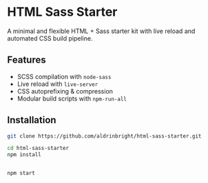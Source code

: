 # HTML Sass Starter

A minimal and flexible HTML + Sass starter kit with live reload and automated CSS build pipeline.

## Features

- SCSS compilation with `node-sass`
- Live reload with `live-server`
- CSS autoprefixing & compression
- Modular build scripts with `npm-run-all`

## Installation

```bash
git clone https://github.com/aldrinbright/html-sass-starter.git

```

```bash
cd html-sass-starter
npm install
```

```bash

npm start
